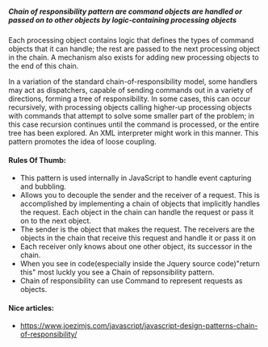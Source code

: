 ##### Chain of responsibility pattern are command objects are handled or passed on to other objects by logic-containing processing objects

Each processing object contains logic that defines the types of command objects that it can handle; the rest are passed to the next processing object in the chain. A mechanism also exists for adding new processing objects to the end of this chain.

In a variation of the standard chain-of-responsibility model, some handlers may act as dispatchers, capable of sending commands out in a variety of directions, forming a tree of responsibility. In some cases, this can occur recursively, with processing objects calling higher-up processing objects with commands that attempt to solve some smaller part of the problem; in this case recursion continues until the command is processed, or the entire tree has been explored. An XML interpreter might work in this manner.
This pattern promotes the idea of loose coupling.

#### Rules Of Thumb:
+ This pattern is used internally in JavaScript to handle event capturing and
bubbling. 
+ Allows you to decouple the sender and the receiver of a request. This is accomplished by implementing a chain of objects that implicitly handles the request. Each object in the chain can handle the request or pass it on to the next object. 
+ The sender is the object that makes the request. The receivers are the objects in the chain that receive this request and handle it or pass it on
+ Each receiver only knows about one other object, its successor in the chain.
+ When you see in code(especially inside the Jquery source code)"return this" most luckly you see a Chain of repsonsibility pattern.
+ Chain of responsibility can use Command to represent requests as objects.

#### Nice articles:
+ https://www.joezimjs.com/javascript/javascript-design-patterns-chain-of-responsibility/

